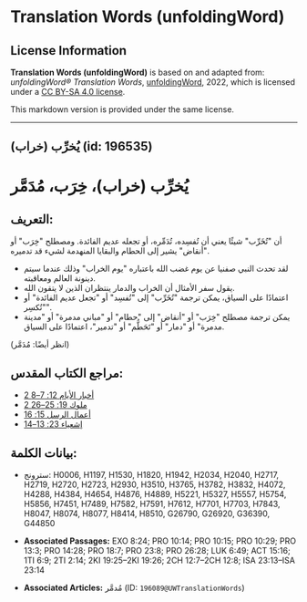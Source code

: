 # Translation Words (unfoldingWord)

## License Information

**Translation Words (unfoldingWord)** is based on and adapted from: _unfoldingWord® Translation Words_, [unfoldingWord](https://unfoldingword.org/utw), 2022, which is licensed under a [CC BY-SA 4.0 license](https://creativecommons.org/licenses/by-sa/4.0/legalcode.en).

This markdown version is provided under the same license.



--------------------------------

## يُخرِّب (خراب) (id: 196535)

يُخرِّب (خراب)، خِرَب، مُدَمَّر
===============================

التعريف:
--------

أن "تُخَرِّب" شيئًا يعني أن تُفسِده، تُدَمِّره، أو تجعله عديم الفائدة. ومصطلح "خِرَب" أو "أنقاض" يشير إلى الحطام والبقايا المنهدمة لشيء قد تدميره.

* لقد تحدث النبي صفنيا عن يوم غضب الله باعتباره "يوم الخراب" وذلك عندما سيتم دينونة العالم ومعاقبته.
* يقول سفر الأمثال أن الخراب والدمار ينتظران الذين لا يتقون الله.
* اعتمادًا على السياق، يمكن ترجمة "تُخَرِّب" إلى "تُفسِد" أو "تجعل عديم الفائدة" أو "تُكسِر".
* يمكن ترجمة مصطلح "خِرَب" أو "أنقاض" إلى "حطام" أو "مباني مدمرة" أو "مدينة مدمرة" أو "دمار" أو "تَحَطُّم" أو "تدمير"، اعتمادًا على السياق.

(انظر أيضًا: مُدَمَّر)

مراجع الكتاب المقدس:
--------------------

* [2 أخبار الأيام 12: 7–8](https://ref.ly/2Chr12:7-2Chr12:8)
* [2 ملوك 19: 25–26](https://ref.ly/2Kgs19:25-2Kgs19:26)
* [أعمال الرسل 15: 16](https://ref.ly/Acts15:16)
* [إشعياء 23: 13–14](https://ref.ly/Isa23:13-Isa23:14)

بيانات الكلمة:
--------------

* سترونج: H0006, H1197, H1530, H1820, H1942, H2034, H2040, H2717, H2719, H2720, H2723, H2930, H3510, H3765, H3782, H3832, H4072, H4288, H4384, H4654, H4876, H4889, H5221, H5327, H5557, H5754, H5856, H7451, H7489, H7582, H7591, H7612, H7701, H7703, H7843, H8047, H8074, H8077, H8414, H8510, G26790, G26920, G36390, G44850

* **Associated Passages:** EXO 8:24; PRO 10:14; PRO 10:15; PRO 10:29; PRO 13:3; PRO 14:28; PRO 18:7; PRO 23:8; PRO 26:28; LUK 6:49; ACT 15:16; 1TI 6:9; 2TI 2:14; 2KI 19:25–2KI 19:26; 2CH 12:7–2CH 12:8; ISA 23:13–ISA 23:14
* **Associated Articles:** مُدمَّر (ID: `196089@UWTranslationWords`)

